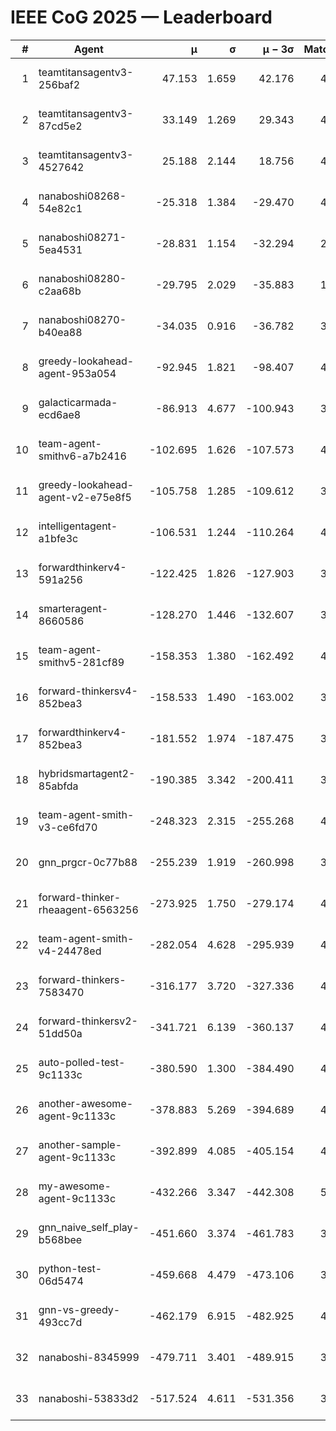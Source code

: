 # IEEE CoG 2025 — Leaderboard

| # | Agent | μ | σ | μ − 3σ | Matches | Updated |
|---:|---|---:|---:|---:|---:|---|
| 1 | teamtitansagentv3-256baf2 | 47.153 | 1.659 | 42.176 | 4552 | 2025-08-28 10:40 |
| 2 | teamtitansagentv3-87cd5e2 | 33.149 | 1.269 | 29.343 | 4378 | 2025-08-28 10:40 |
| 3 | teamtitansagentv3-4527642 | 25.188 | 2.144 | 18.756 | 4454 | 2025-08-28 10:40 |
| 4 | nanaboshi08268-54e82c1 | -25.318 | 1.384 | -29.470 | 4278 | 2025-08-28 10:40 |
| 5 | nanaboshi08271-5ea4531 | -28.831 | 1.154 | -32.294 | 2840 | 2025-08-28 10:40 |
| 6 | nanaboshi08280-c2aa68b | -29.795 | 2.029 | -35.883 | 1000 | 2025-08-28 10:40 |
| 7 | nanaboshi08270-b40ea88 | -34.035 | 0.916 | -36.782 | 3318 | 2025-08-28 10:40 |
| 8 | greedy-lookahead-agent-953a054 | -92.945 | 1.821 | -98.407 | 4210 | 2025-08-28 10:40 |
| 9 | galacticarmada-ecd6ae8 | -86.913 | 4.677 | -100.943 | 3860 | 2025-08-28 10:40 |
| 10 | team-agent-smithv6-a7b2416 | -102.695 | 1.626 | -107.573 | 4580 | 2025-08-28 10:40 |
| 11 | greedy-lookahead-agent-v2-e75e8f5 | -105.758 | 1.285 | -109.612 | 3410 | 2025-08-28 10:40 |
| 12 | intelligentagent-a1bfe3c | -106.531 | 1.244 | -110.264 | 4154 | 2025-08-28 10:40 |
| 13 | forwardthinkerv4-591a256 | -122.425 | 1.826 | -127.903 | 3764 | 2025-08-28 10:40 |
| 14 | smarteragent-8660586 | -128.270 | 1.446 | -132.607 | 3569 | 2025-08-28 10:40 |
| 15 | team-agent-smithv5-281cf89 | -158.353 | 1.380 | -162.492 | 4280 | 2025-08-28 10:40 |
| 16 | forward-thinkersv4-852bea3 | -158.533 | 1.490 | -163.002 | 3585 | 2025-08-28 10:40 |
| 17 | forwardthinkerv4-852bea3 | -181.552 | 1.974 | -187.475 | 3397 | 2025-08-28 10:40 |
| 18 | hybridsmartagent2-85abfda | -190.385 | 3.342 | -200.411 | 3631 | 2025-08-28 10:40 |
| 19 | team-agent-smith-v3-ce6fd70 | -248.323 | 2.315 | -255.268 | 4474 | 2025-08-28 10:40 |
| 20 | gnn_prgcr-0c77b88 | -255.239 | 1.919 | -260.998 | 3660 | 2025-08-28 10:40 |
| 21 | forward-thinker-rheaagent-6563256 | -273.925 | 1.750 | -279.174 | 4642 | 2025-08-28 10:40 |
| 22 | team-agent-smith-v4-24478ed | -282.054 | 4.628 | -295.939 | 4214 | 2025-08-28 10:40 |
| 23 | forward-thinkers-7583470 | -316.177 | 3.720 | -327.336 | 4480 | 2025-08-28 10:40 |
| 24 | forward-thinkersv2-51dd50a | -341.721 | 6.139 | -360.137 | 4582 | 2025-08-28 10:40 |
| 25 | auto-polled-test-9c1133c | -380.590 | 1.300 | -384.490 | 4020 | 2025-08-28 10:40 |
| 26 | another-awesome-agent-9c1133c | -378.883 | 5.269 | -394.689 | 4900 | 2025-08-28 10:40 |
| 27 | another-sample-agent-9c1133c | -392.899 | 4.085 | -405.154 | 4660 | 2025-08-28 10:40 |
| 28 | my-awesome-agent-9c1133c | -432.266 | 3.347 | -442.308 | 5240 | 2025-08-28 10:40 |
| 29 | gnn_naive_self_play-b568bee | -451.660 | 3.374 | -461.783 | 3240 | 2025-08-28 10:40 |
| 30 | python-test-06d5474 | -459.668 | 4.479 | -473.106 | 3910 | 2025-08-28 10:40 |
| 31 | gnn-vs-greedy-493cc7d | -462.179 | 6.915 | -482.925 | 4000 | 2025-08-28 10:40 |
| 32 | nanaboshi-8345999 | -479.711 | 3.401 | -489.915 | 3730 | 2025-08-28 10:40 |
| 33 | nanaboshi-53833d2 | -517.524 | 4.611 | -531.356 | 3680 | 2025-08-28 10:40 |

